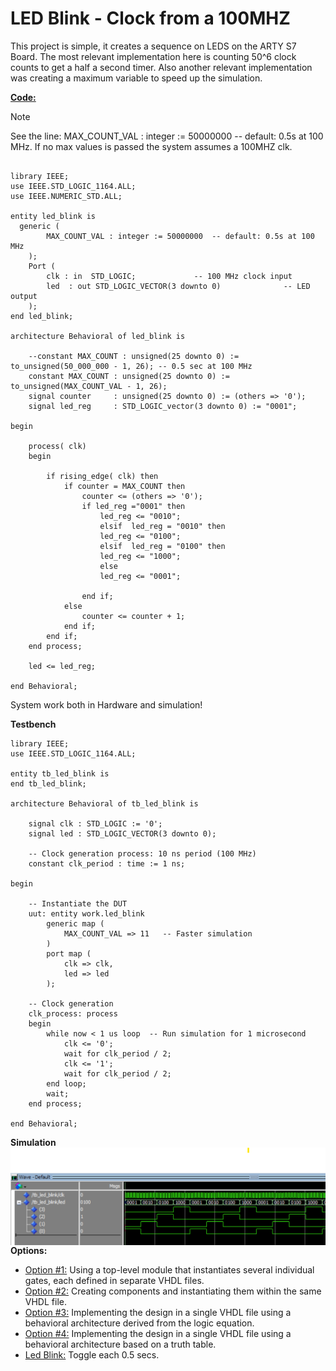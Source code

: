# LED Blink - Clock from a 100MHZ

This project is simple, it creates a sequence on LEDS on the ARTY S7 Board. The most relevant implementation here is counting 50^6 clock counts to get a half a second timer.
Also another relevant implementation was creating a maximum variable to speed up the simulation.

<ins>**Code:**</ins>
> [!NOTE]
>See the line: MAX_COUNT_VAL : integer := 50000000  -- default: 0.5s at 100 MHz. If no max values is passed the system assumes a 100MHZ clk.
```

library IEEE;
use IEEE.STD_LOGIC_1164.ALL;
use IEEE.NUMERIC_STD.ALL;

entity led_blink is
  generic (
        MAX_COUNT_VAL : integer := 50000000  -- default: 0.5s at 100 MHz
    );
    Port (
        clk : in  STD_LOGIC;             -- 100 MHz clock input
        led  : out STD_LOGIC_VECTOR(3 downto 0)              -- LED output
    );
end led_blink;

architecture Behavioral of led_blink is

    --constant MAX_COUNT : unsigned(25 downto 0) := to_unsigned(50_000_000 - 1, 26); -- 0.5 sec at 100 MHz
	constant MAX_COUNT : unsigned(25 downto 0) := to_unsigned(MAX_COUNT_VAL - 1, 26);
    signal counter     : unsigned(25 downto 0) := (others => '0');
    signal led_reg     : STD_LOGIC_vector(3 downto 0) := "0001";

begin

    process( clk)
    begin
       
        if rising_edge( clk) then
            if counter = MAX_COUNT then
                counter <= (others => '0');
                if led_reg ="0001" then
                    led_reg <= "0010";
                    elsif  led_reg = "0010" then
                    led_reg <= "0100";
                    elsif  led_reg = "0100" then
                    led_reg <= "1000";
                    else
                    led_reg <= "0001";
                      
                end if;
            else
                counter <= counter + 1;
            end if;
        end if;
    end process;

    led <= led_reg;

end Behavioral;

```
System work both in Hardware and simulation!

**Testbench**

```
library IEEE;
use IEEE.STD_LOGIC_1164.ALL;

entity tb_led_blink is
end tb_led_blink;

architecture Behavioral of tb_led_blink is

    signal clk : STD_LOGIC := '0';
    signal led : STD_LOGIC_VECTOR(3 downto 0);

    -- Clock generation process: 10 ns period (100 MHz)
    constant clk_period : time := 1 ns;

begin

    -- Instantiate the DUT
    uut: entity work.led_blink
        generic map (
            MAX_COUNT_VAL => 11   -- Faster simulation
        )
        port map (
            clk => clk,
            led => led
        );

    -- Clock generation
    clk_process: process
    begin
        while now < 1 us loop  -- Run simulation for 1 microsecond
            clk <= '0';
            wait for clk_period / 2;
            clk <= '1';
            wait for clk_period / 2;
        end loop;
        wait;
    end process;

end Behavioral;
```
**Simulation**
 <img src="https://github.com/EdwinMarteZorrilla/ModelSim_FPGA/blob/main/img/led_blink.png"   align="center">  
**Options:**
* [Option #1:](https://github.com/EdwinMarteZorrilla/ModelSim_FPGA/tree/main/3.%20Single%20Gates) Using a top-level module that instantiates several individual gates, each defined in separate VHDL files.
* [Option #2:](https://github.com/EdwinMarteZorrilla/ModelSim_FPGA/blob/main/3.%20Single%20Gates/opcion2) Creating components and instantiating them within the same VHDL file.
* [Option #3:](https://github.com/EdwinMarteZorrilla/ModelSim_FPGA/blob/main/3.%20Single%20Gates/opcion3) Implementing the design in a single VHDL file using a behavioral architecture derived from the logic equation.
* [Option #4:](https://github.com/EdwinMarteZorrilla/ModelSim_FPGA/blob/main/3.%20Single%20Gates/opcion4) Implementing the design in a single VHDL file using a behavioral architecture based on a truth table.
* [Led Blink:](https://github.com/EdwinMarteZorrilla/ModelSim_FPGA/tree/main/5.%20Led_blink) Toggle each 0.5 secs.


